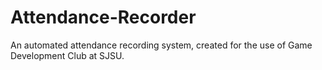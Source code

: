 # Attendance-Recorder
An automated attendance recording system, created for the use of Game Development Club at SJSU. 
